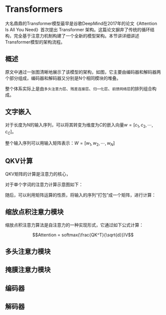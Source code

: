 # Transformers

大名鼎鼎的Transformer模型最早是谷歌DeepMind在2017年的论文《Attention Is All You Need》首次提出 Transformer 架构。这篇论文摒弃了传统的循环结构，完全基于注意力机制构建了一个全新的模型架构。本节讲详细讲述Transformer模型的架构流程。

## 概述

原文中通过一张图清晰地展示了该模型的架构，如图，它主要由编码器和解码器两个部分组成，编码器和解码器又分别是N个相同模块的堆叠。

整个体系实际上是由`多头注意力层`、`残差连接层`、`归一化层`、`前馈网络层`的排列组合构成。

## 文字嵌入

对于长度为$N$的输入序列，可以将其转变为维度为$C$的嵌入向量$w=[c_1,c_2,\cdots,c_C]$。

整个输入序列可以用输入矩阵表示：$W=[w_1,w_2,\cdots,w_N]$

## QKV计算
QKV矩阵的计算是注意力的核心，

对于单个字词的注意力计算示意图如下：



随后，可以利用矩阵运算的性质，将输入的序列“打包”成一个矩阵，进行计算：

## 缩放点积注意力模块

缩放点积注意力算法是自注意力的一种实现形式，它通过如下公式计算：

$$Attention = softmax(\frac{QK^T}{\sqrt{d}})V$$



## 多头注意力模块

## 掩膜注意力模块

## 编码器

## 解码器